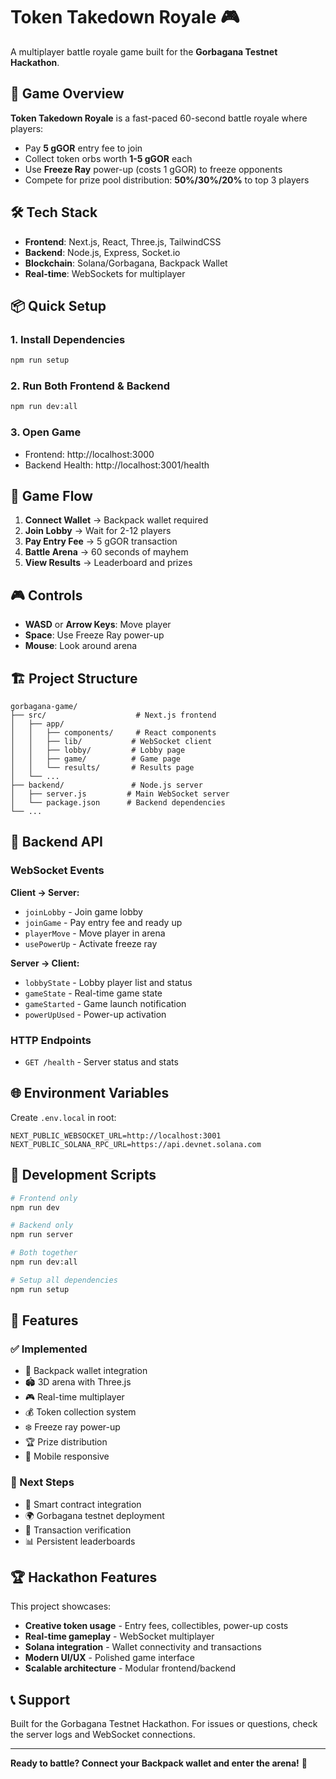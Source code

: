# Token Takedown Royale 🎮

A multiplayer battle royale game built for the **Gorbagana Testnet Hackathon**.

## 🚀 Game Overview

**Token Takedown Royale** is a fast-paced 60-second battle royale where players:

- Pay **5 gGOR** entry fee to join
- Collect token orbs worth **1-5 gGOR** each
- Use **Freeze Ray** power-up (costs 1 gGOR) to freeze opponents
- Compete for prize pool distribution: **50%/30%/20%** to top 3 players

## 🛠 Tech Stack

- **Frontend**: Next.js, React, Three.js, TailwindCSS
- **Backend**: Node.js, Express, Socket.io
- **Blockchain**: Solana/Gorbagana, Backpack Wallet
- **Real-time**: WebSockets for multiplayer

## 📦 Quick Setup

### 1. Install Dependencies

```bash
npm run setup
```

### 2. Run Both Frontend & Backend

```bash
npm run dev:all
```

### 3. Open Game

- Frontend: http://localhost:3000
- Backend Health: http://localhost:3001/health

## 🎯 Game Flow

1. **Connect Wallet** → Backpack wallet required
2. **Join Lobby** → Wait for 2-12 players
3. **Pay Entry Fee** → 5 gGOR transaction
4. **Battle Arena** → 60 seconds of mayhem
5. **View Results** → Leaderboard and prizes

## 🎮 Controls

- **WASD** or **Arrow Keys**: Move player
- **Space**: Use Freeze Ray power-up
- **Mouse**: Look around arena

## 🏗 Project Structure

```
gorbagana-game/
├── src/                    # Next.js frontend
│   ├── app/
│   │   ├── components/     # React components
│   │   ├── lib/           # WebSocket client
│   │   ├── lobby/         # Lobby page
│   │   ├── game/          # Game page
│   │   └── results/       # Results page
│   └── ...
├── backend/               # Node.js server
│   ├── server.js         # Main WebSocket server
│   └── package.json      # Backend dependencies
└── ...
```

## 🔌 Backend API

### WebSocket Events

**Client → Server:**

- `joinLobby` - Join game lobby
- `joinGame` - Pay entry fee and ready up
- `playerMove` - Move player in arena
- `usePowerUp` - Activate freeze ray

**Server → Client:**

- `lobbyState` - Lobby player list and status
- `gameState` - Real-time game state
- `gameStarted` - Game launch notification
- `powerUpUsed` - Power-up activation

### HTTP Endpoints

- `GET /health` - Server status and stats

## 🌐 Environment Variables

Create `.env.local` in root:

```env
NEXT_PUBLIC_WEBSOCKET_URL=http://localhost:3001
NEXT_PUBLIC_SOLANA_RPC_URL=https://api.devnet.solana.com
```

## 🧪 Development Scripts

```bash
# Frontend only
npm run dev

# Backend only
npm run server

# Both together
npm run dev:all

# Setup all dependencies
npm run setup
```

## 🎨 Features

### ✅ Implemented

- 🔗 Backpack wallet integration
- 🏟️ 3D arena with Three.js
- 🎮 Real-time multiplayer
- 💰 Token collection system
- ❄️ Freeze ray power-up
- 🏆 Prize distribution
- 📱 Mobile responsive

### 🚧 Next Steps

- 🔗 Smart contract integration
- 🌍 Gorbagana testnet deployment
- 🔐 Transaction verification
- 📊 Persistent leaderboards

## 🏆 Hackathon Features

This project showcases:

- **Creative token usage** - Entry fees, collectibles, power-up costs
- **Real-time gameplay** - WebSocket multiplayer
- **Solana integration** - Wallet connectivity and transactions
- **Modern UI/UX** - Polished game interface
- **Scalable architecture** - Modular frontend/backend

## 📞 Support

Built for the Gorbagana Testnet Hackathon. For issues or questions, check the server logs and WebSocket connections.

---

**Ready to battle? Connect your Backpack wallet and enter the arena!** 🚀
